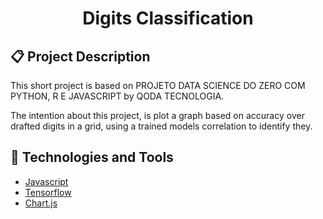 <h1 align="center">
    Digits Classification
</h1>

## :clipboard: Project Description

This short project is based on PROJETO DATA SCIENCE DO ZERO COM PYTHON, R E JAVASCRIPT by QODA TECNOLOGIA.

The intention about this project, is plot a graph based on accuracy over drafted digits in a grid, using a trained models correlation to identify they.

## :wrench: Technologies and Tools

- [Javascript](https://www.php.net/)
- [Tensorflow]()
- [Chart.js]()
